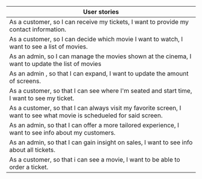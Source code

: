 | User stories                                                                                                          |
|-----------------------------------------------------------------------------------------------------------------------|
| As a customer, so I can receive my tickets, I want to provide my contact information.                                 |
| As a customer, so I can decide which movie I want to watch, I want to see a list of movies.                           |
| As an admin, so I can manage the movies shown at the cinema, I want to update the list of movies                      |
| As an admin , so that I can expand, I want to update the amount of screens.                                           |
| As a customer, so that I can see where I'm seated and start time, I want to see my ticket.                            |
| As a customer, so that I can always visit my favorite screen, I want to see what movie is schedueled for said screen. |
| As an admin, so that I can offer a more tailored experience, I want to see info about my customers.                   |
| As an admin, so that I can gain insight on sales, I want to see info about all tickets.                               |
| As a customer, so that i can see a movie, I want to be able to order a ticket.                                        |